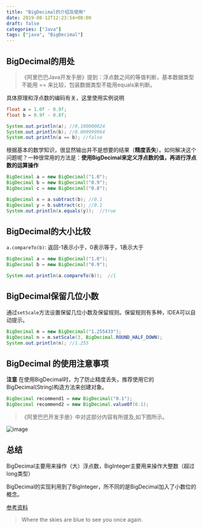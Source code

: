 ```yaml
---
title: "BigDecimal的介绍及使用"
date: 2019-08-12T12:23:54+08:00
draft: false
categories: ["Java"]
tags: ["java", "BigDecimal"]
---
```


## BigDecimal的用处

> 《阿里巴巴Java开发手册》提到：浮点数之间的等值判断，基本数据类型不能用 == 来比较，包装数据类型不能用equals来判断。

具体原理和浮点数的编码有关，这里使用实例说明

```java
float a = 1.0f - 0.9f;
float b = 0.9f - 0.8f;

System.out.println(a); //0.100000024
System.out.println(b); //0.099999964
System.out.println(a == b); //false
```

根据基本的数学知识，很显然输出并不是想要的结果（**精度丢失**）。如何解决这个问题呢？一种很常用的方法是：**使用BigDecimal来定义浮点数的值，再进行浮点数的运算操作**

```java
BigDecimal a = new BigDecimal("1.0");
BigDecimal b = new BigDecimal("0.9");
BigDecimal c = new BigDecimal("0.8");

BigDecimal x = a.subtract(b); //0.1
BigDecimal y = b.subtract(c); //0.1
System.out.println(x.equals(y));  //true
```

## BigDecimal的大小比较

`a.compareTo(b)`: 返回-1表示小于，0表示等于，1表示大于

```java
BigDecimal a = new BigDecimal("1.0");
BigDecimal b = new BigDecimal("0.9");

System.out.println(a.compareTo(b));  //1
```

## BigDecimal保留几位小数

通过`setScale`方法设置保留几位小数及保留规则。保留规则有多种，IDEA可以自动提示。

```java
BigDecimal m = new BigDecimal("1.255433");
BigDecimal n = m.setScale(3, BigDecimal.ROUND_HALF_DOWN);
System.out.println(n); //1.255
```

## BigDecimal 的使用注意事项

**注意** 在使用BigDecimal时，为了防止精度丢失，推荐使用它的BigDecimal(String)构造方法来创建对象。

```java
BigDecimal recommend1 = new BigDecimal("0.1");
BigDecimal recommend2 = new BigDecimal.valueOf(0.1);
```

> 《阿里巴巴开发手册》中对这部分内容有所提及,如下图所示。

![image](https://camo.githubusercontent.com/b1c115758fbdca06d975ccb2ea9d948184d8478f/68747470733a2f2f6d792d626c6f672d746f2d7573652e6f73732d636e2d6265696a696e672e616c6979756e63732e636f6d2f323031392f372f426967446563696d616c2e706e67)

## 总结

BigDecimal主要用来操作（大）浮点数，BigInteger主要用来操作大整数（超过long类型）

BigDecimal的实现利用到了BigInteger，所不同的是BigDecimal加入了小数位的概念。

[参考资料](https://github.com/Snailclimb/JavaGuide/blob/master/docs/java/Java%E7%96%91%E9%9A%BE%E7%82%B9.md)

> Where the skies are blue to see you once again.
